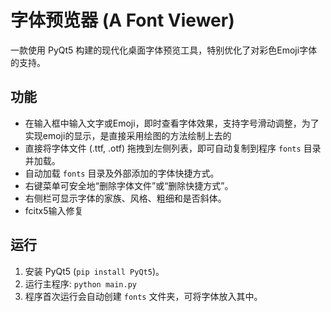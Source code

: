 # 字体预览器 (A Font Viewer)

一款使用 PyQt5 构建的现代化桌面字体预览工具，特别优化了对彩色Emoji字体的支持。

## 功能

- 在输入框中输入文字或Emoji，即时查看字体效果，支持字号滑动调整，为了实现emoji的显示，是直接采用绘图的方法绘制上去的
- 直接将字体文件 (.ttf, .otf) 拖拽到左侧列表，即可自动复制到程序 `fonts` 目录并加载。
- 自动加载 `fonts` 目录及外部添加的字体快捷方式。
- 右键菜单可安全地“删除字体文件”或“删除快捷方式”。
- 右侧栏可显示字体的家族、风格、粗细和是否斜体。
- fcitx5输入修复

## 运行

1.  安装 PyQt5 (`pip install PyQt5`)。
2.  运行主程序: `python main.py`
3.  程序首次运行会自动创建 `fonts` 文件夹，可将字体放入其中。